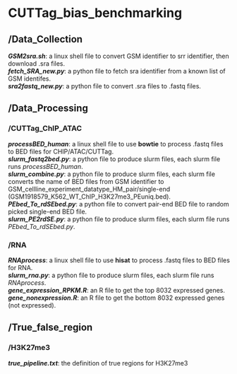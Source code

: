 # CUTTag_bias_benchmarking<br />
## /Data_Collection<br />
   ***GSM2sra.sh***: a linux shell file to convert GSM identifier to srr identifier, then download .sra files.<br /> 
   ***fetch_SRA_new.py***: a python file to fetch sra identifier from a known list of GSM identifes.<br />
   ***sra2fastq_new.py***: a python file to convert .sra files to .fastq files.<br />
## /Data_Processing<br />
   ### **/CUTTag_ChIP_ATAC**<br />
   ***processBED_human***: a linux shell file to use **bowtie** to process .fastq files to BED files for CHIP/ATAC/CUTTag.<br />
   ***slurm_fastq2bed.py***: a python file to produce slurm files, each slurm file runs *processBED_human*.<br />
   ***slurm_combine.py***: a python file to produce slurm files, each slurm file converts the name of BED files from GSM identifier to GSM_cellline_experiment_datatype_HM_pair/single-end (GSM1918579_K562_WT_ChIP_H3K27me3_PEuniq.bed).<br />
   ***PEbed_To_rdSEbed.py***: a python file to convert pair-end BED file to random picked single-end BED file.<br />
   ***slurm_PE2rdSE.py***: a python file to produce slurm files, each slurm file runs *PEbed_To_rdSEbed.py*.<br /> 
   ### **/RNA**<br />
   _**RNAprocess**_: a linux shell file to use **hisat** to process .fastq files to BED files for RNA.<br />
   _**slurm_rna.py**_: a python file to produce slurm files, each slurm file runs *RNAprocess*.<br />
   _**gene_expression_RPKM.R**_: an R file to get the top 8032 expressed genes.<br />
   _**gene_nonexpression.R**_: an R file to get the bottom 8032 expressed genes (not expressed).<br />
## /True_false_region<br />
### /H3K27me3<br />
_**true_pipeline.txt**_: the definition of true regions for H3K27me3
